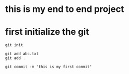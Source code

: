 # this is my end to end project

# first initialize the git
```
git init
```

```
git add abc.txt
git add .
```
```
git commit -m "this is my first commit"
```
